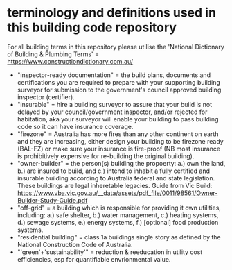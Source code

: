 # terminology and definitions used in this building code repository

For all building terms in this repository please utilise the 'National Dictionary of Building & Plumbing Terms' = https://www.constructiondictionary.com.au/

 - "inspector-ready documentation" = the build plans, documents and certifications you are required to prepare with your supporting building surveyor for submission to the government's council approved building inspector (certifier).
 - "insurable" = hire a building surveyor to assure that your build is not delayed by your council/government inspector, and/or rejected for habitation, aka your surveyor will enable your building to pass building code so it can have insurance coverage.
 - "firezone" = Australia has more fires than any other continent on earth and they are increasing, either design your building to be firezone ready (BAL-FZ) or make sure your insurance is fire-proof (NB most insurance is prohibitively expensive for re-building the original building).
 - "owner-builder" = the person(s) building the propoerty: a.) own the land, b.) are insured to build, and c.) intend to inhabit a fully certified and insurable building according to Australia federal and state legislation. These buildings are legal inheretable legacies. Guide from Vic Build: https://www.vba.vic.gov.au/__data/assets/pdf_file/0011/98561/Owner-Builder-Study-Guide.pdf
 - "off-grid" = a building which is responsible for providing it own utilities, including: a.) safe shelter, b.) water management, c.) heating systems, d.) sewage systems, e.) energy systems, f.) [optional] food production systems.
 - "residential building" = class 1a buildings single story as defined by the National Construction Code of Australia.
 - "'green'+'sustainability'" = reduction & reeducation in utility cost efficiencies, esp for quantifiable envrionmental value.
